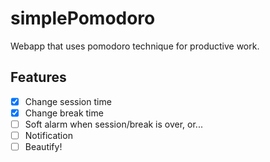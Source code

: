 # simplePomodoro
Webapp that uses pomodoro technique for productive work.

## Features
- [x] Change session time
- [x] Change break time
- [ ] Soft alarm when session/break is over, or...
- [ ] Notification
- [ ] Beautify!
